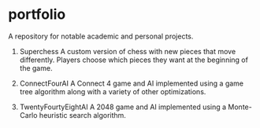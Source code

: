 # portfolio
A repository for notable academic and personal projects.

1. Superchess
A custom version of chess with new pieces that move differently. Players choose which pieces they want at the beginning of the game.

2. ConnectFourAI
A Connect 4 game and AI implemented using a game tree algorithm along with a variety of other optimizations.

3. TwentyFourtyEightAI
A 2048 game and AI implemented using a Monte-Carlo heuristic search algorithm.
